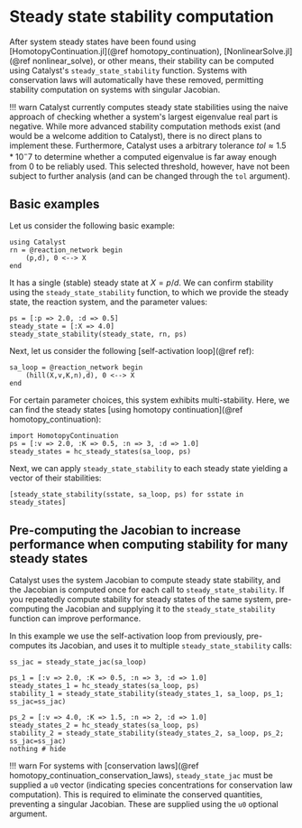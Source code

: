 # Steady state stability computation
After system steady states have been found using [HomotopyContinuation.jl](@ref homotopy_continuation), [NonlinearSolve.jl](@ref nonlinear_solve), or other means, their stability can be computed using Catalyst's `steady_state_stability` function. Systems with conservation laws will automatically have these removed, permitting stability computation on systems with singular Jacobian.

!!! warn 
    Catalyst currently computes steady state stabilities using the naive approach of checking whether a system's largest eigenvalue real part is negative. While more advanced stability computation methods exist (and would be a welcome addition to Catalyst), there is no direct plans to implement these. Furthermore, Catalyst uses a arbitrary tolerance $tol ≈ 1.5*10^-7$ to determine whether a computed eigenvalue is far away enough from 0 to be reliably used. This selected threshold, however, have not been subject to further analysis (and can be changed through the `tol` argument).

## Basic examples
Let us consider the following basic example:
```@example stability_1
using Catalyst
rn = @reaction_network begin 
    (p,d), 0 <--> X
end
```
It has a single (stable) steady state at $X = p/d$. We can confirm stability using the `steady_state_stability` function, to which we provide the steady state, the reaction system, and the parameter values:
```@example stability_1
ps = [:p => 2.0, :d => 0.5]
steady_state = [:X => 4.0]
steady_state_stability(steady_state, rn, ps)
```

Next, let us consider the following [self-activation loop](@ref ref):
```@example stability_1
sa_loop = @reaction_network begin 
    (hill(X,v,K,n),d), 0 <--> X
end
```
For certain parameter choices, this system exhibits multi-stability. Here, we can find the steady states [using homotopy continuation](@ref homotopy_continuation):
```@example stability_1
import HomotopyContinuation
ps = [:v => 2.0, :K => 0.5, :n => 3, :d => 1.0]
steady_states = hc_steady_states(sa_loop, ps)
```
Next, we can apply `steady_state_stability` to each steady state yielding a vector of their stabilities:
```@example stability_1
[steady_state_stability(sstate, sa_loop, ps) for sstate in steady_states]
```

## Pre-computing the Jacobian to increase performance when computing stability for many steady states
Catalyst uses the system Jacobian to compute steady state stability, and the Jacobian is computed once for each call to `steady_state_stability`. If you repeatedly compute stability for steady states of the same system, pre-computing the Jacobian and supplying it to the `steady_state_stability` function can improve performance. 

In this example we use the self-activation loop from previously, pre-computes its Jacobian, and uses it to multiple `steady_state_stability` calls:
```@example stability_1
ss_jac = steady_state_jac(sa_loop)

ps_1 = [:v => 2.0, :K => 0.5, :n => 3, :d => 1.0]
steady_states_1 = hc_steady_states(sa_loop, ps)
stability_1 = steady_state_stability(steady_states_1, sa_loop, ps_1; ss_jac=ss_jac)

ps_2 = [:v => 4.0, :K => 1.5, :n => 2, :d => 1.0]
steady_states_2 = hc_steady_states(sa_loop, ps)
stability_2 = steady_state_stability(steady_states_2, sa_loop, ps_2; ss_jac=ss_jac)
nothing # hide
```

!!! warn
    For systems with [conservation laws](@ref homotopy_continuation_conservation_laws), `steady_state_jac` must be supplied a `u0` vector (indicating species concentrations for conservation law computation). This is required to eliminate the conserved quantities, preventing a singular Jacobian. These are supplied using the `u0` optional argument.